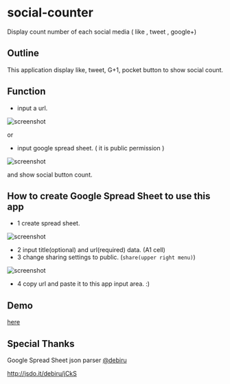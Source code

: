 social-counter
==============

Display count number of each social media ( like , tweet , google+)

## Outline

This application display like, tweet, G+1, pocket button to show social count.

## Function

* input a url.

![screenshot](http://kashiro.github.io/social-counter/images/screenshot3.png)

or

* input google spread sheet. ( it is public permission )

![screenshot](http://kashiro.github.io/social-counter/images/screenshot4.png)

and show social button count.

## How to create Google Spread Sheet to use this app

* 1 create spread sheet.

![screenshot](http://kashiro.github.io/social-counter/images/screenshot2.png)

* 2 input title(optional) and url(required) data. (A1 cell)
* 3 change sharing settings to public. (`share(upper right menu)`)

![screenshot](http://kashiro.github.io/social-counter/images/screenshot.png)

* 4 copy url and paste it to this app input area. :)

## Demo

[here](http://kashiro.github.io/social-counter)

## Special Thanks

Google Spread Sheet json parser [@debiru](https://twitter.com/debiru)

http://jsdo.it/debiru/jCkS


